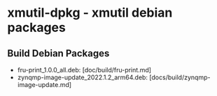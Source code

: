 xmutil-dpkg - xmutil debian packages
====================================

## Build Debian Packages

* fru-print_1.0.0_all.deb: [doc/build/fru-print.md]
* zynqmp-image-update_2022.1.2_arm64.deb: [docs/build/zynqmp-image-update.md]

